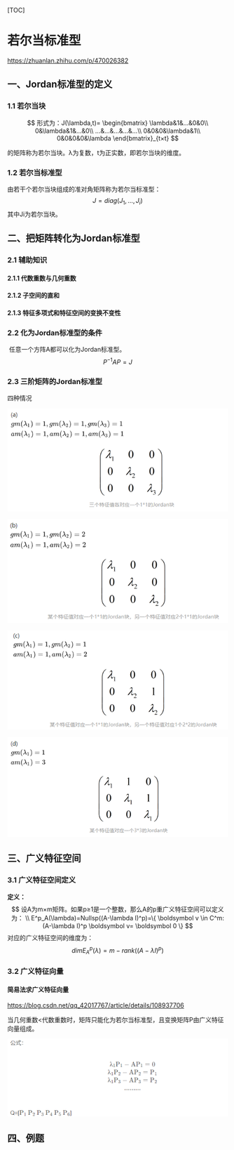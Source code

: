 [TOC]



# 若尔当标准型

https://zhuanlan.zhihu.com/p/470026382

## 一、Jordan标准型的定义

### 1.1 若尔当块

$$
形式为：J(\lambda,t)=
\begin{bmatrix}
\lambda&1&...&0&0\\
0&\lambda&1&...&0\\
...&...&...&...&...\\
0&0&0&\lambda&1\\
0&0&0&0&\lambda
\end{bmatrix}_{t×t}
$$

的矩阵称为若尔当块。λ为复数，t为正实数，即若尔当块的维度。

### 1.2 若尔当标准型

由若干个若尔当块组成的准对角矩阵称为若尔当标准型：
$$
J=diag(J_1,...,J_i)
$$
其中Ji为若尔当块。

## 二、把矩阵转化为Jordan标准型

### 2.1 辅助知识

#### 2.1.1 代数重数与几何重数

#### 2.1.2 子空间的直和

#### 2.1.3 特征多项式和特征空间的变换不变性

### 2.2 化为Jordan标准型的条件

​	任意一个方阵A都可以化为Jordan标准型。
$$
P^{-1}AP=J
$$

### 2.3 三阶矩阵的Jordan标准型

四种情况

![15](img/15.png)

![16](img/16.png)

![17](img/17.png)

![18](img/18.png)

## 三、广义特征空间

### 3.1 广义特征空间定义

**定义：**
$$
设A为m×m矩阵。如果p≥1是一个整数，那么A的p重广义特征空间可以定义为：
\\
E^p_A(\lambda)=Nullsp((A-\lambda I)^p)=\{ \boldsymbol v \in C^m: (A-\lambda I)^p 
 \boldsymbol v= \boldsymbol 0 \}
$$
对应的广义特征空间的维度为：
$$
dimE^p_A(\lambda)=m-rank((A-\lambda I)^p)
$$

### 3.2 广义特征向量

#### **简易法求广义特征向量**

https://blog.csdn.net/qq_42017767/article/details/108937706

当几何重数<代数重数时，矩阵只能化为若尔当标准型，且变换矩阵P由广义特征向量组成。

![14](img/14.png)

## 四、例题















